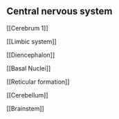 ## Central nervous system

[[Cerebrum 1]]

[[Limbic system]]

[[Diencephalon]]

[[Basal Nuclei]]

[[Reticular formation]]

[[Cerebellum]]

[[Brainstem]]